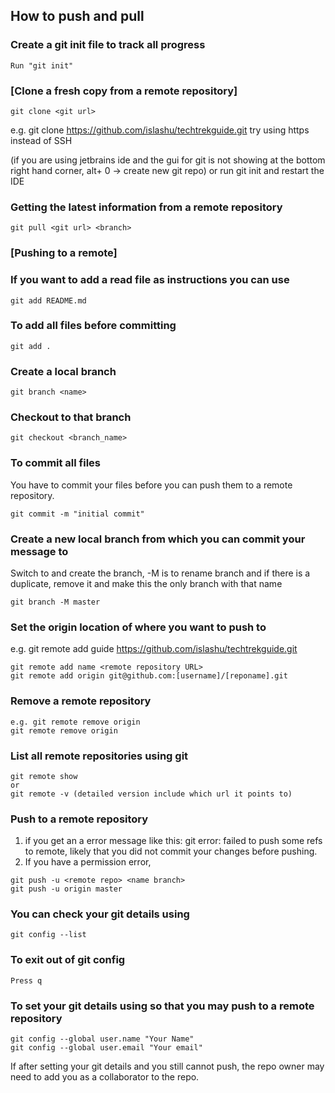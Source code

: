 ## How to push and pull

### Create a git init file to track all progress
```
Run "git init"
```

### [Clone a fresh copy from a remote repository]
```
git clone <git url>
```
e.g. git clone https://github.com/islashu/techtrekguide.git
try using https instead of SSH

(if you are using jetbrains ide and the gui for git is not showing at the bottom right hand corner, alt+ 0 -> create new git repo)
or run git init and restart the IDE

### Getting the latest information from a remote repository
```
git pull <git url> <branch>
```

### [Pushing to a remote]

### If you want to add a read file as instructions you can use 
```
git add README.md
```

### To add all files before committing
```
git add .
```

### Create a local branch
```
git branch <name>
```

### Checkout to that branch
```
git checkout <branch_name>
```

### To commit all files

You have to commit your files before you can push them to a remote repository. 
```
git commit -m "initial commit"
```

### Create a new local branch from which you can commit your message to
Switch to and create the branch, -M is to rename branch and if there is a duplicate, remove it and make this the only branch with that name
```
git branch -M master
```

### Set the origin location of where you want to push to
e.g. git remote add guide https://github.com/islashu/techtrekguide.git
```
git remote add name <remote repository URL>
git remote add origin git@github.com:[username]/[reponame].git
```

### Remove a remote repository
```
e.g. git remote remove origin
git remote remove origin
```

### List all remote repositories using git
```
git remote show 
or
git remote -v (detailed version include which url it points to)
```

### Push to a remote repository


1. if you get an a error message like this: git error: failed to push some refs to remote, likely that you did not commit your changes before pushing. 
2. If you have a permission error, 
```
git push -u <remote repo> <name branch>
git push -u origin master
```

### You can check your git details using 
```
git config --list
```

### To exit out of git config
```
Press q
```

### To set your git details using so that you may push to a remote repository
```
git config --global user.name "Your Name"
git config --global user.email "Your email"
```

If after setting your git details and you still cannot push, the repo owner may need to add you as a collaborator to the repo.


